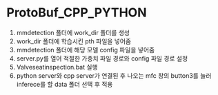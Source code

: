 # ProtoBuf_CPP_PYTHON

1. mmdetection 폴더에 work_dir 폴더를 생성
2. work_dir 폴더에 학습시킨 pth 파일을 넣어줌
3. mmdetection 폴더에 해당 모델 config 파일을 넣어줌
4. server.py를 열어 적절한 가중치 파일 경로와 config 파일 경로 설정
5. Valveseatinspection.bat 실행
6. python server와 cpp server가 연결된 후 나오는 mfc 창의 button3를 눌러 inferece를 할 data 폴더 선택 후 적용
